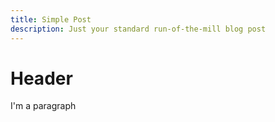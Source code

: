 ```yaml
---
title: Simple Post
description: Just your standard run-of-the-mill blog post
---
```


# Header

I'm a paragraph
